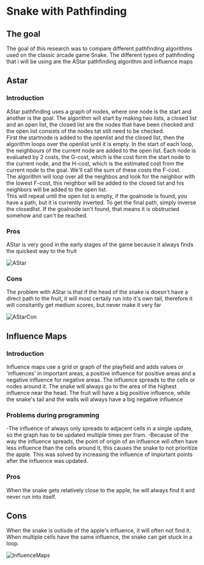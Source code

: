 # Snake with Pathfinding
## The goal
The goal of this research was to compare different pathfinding algorithms used on the classic arcade game Snake.
The different types of pathfinding that i will be using are the AStar pathfinding algorithm and influence maps  

## Astar
### Introduction
AStar pathfinding uses a graph of nodes, where one node is the start and another is the goal.
The algorithm will start by making two lists, a closed list and an open list, the closed list are the nodes that have been checked and the open list consists of the nodes tat still need to be checked.  
First the startnode is added to the openlist and the closed list, then the algorithm loops over the openlist until it is empty.
In the start of each loop, the neighbours of the current node are added to the open list.
Each node is evaluated by 2 costs, the G-cost, which is the cost form the start node to the current node, and the H-cost, which is the estimated cost from the current node to the goal. We'll call the sum of these costs the F-cost.  
The algorithm will loop over all the neighbos and look for the neighbor with the lowest F-cost, this neighbor will be added to the closed list and his neighbors will be added to the open list.  
This will repeat until the open list is empty, if the goalnode is found, you have a path, but it is currently inverted. To get the final path, simply inverse the closedlist. If the goalnode isn't found, that means it is obstructed somehow and can't be reached.


### Pros
AStar is very good in the early stages of the game because it always finds the quickest way to the fruit
  
![AStar](https://user-images.githubusercontent.com/75164311/212279291-56c704e8-cbdf-47b3-9968-59b98a631af9.gif)

### Cons
The problem with AStar is that if the head of the snake is doesn't have a direct path to the fruit, it will most certaily run into it's own tail, therefore it will consitantly get medium scores, but never make it very far
  
![AStarCon](https://user-images.githubusercontent.com/75164311/212279673-9bdba194-8a80-4f10-b015-a5e56a5ad457.gif)


## Influence Maps
### Introduction
Influence maps use a grid or graph of the playfield and adds values or 'influences' in important areas, a positive influence for positive areas and a negative influence for negative areas. The influence spreads to the cells or nodes around it. The snake will always go to the area of the highest influence near the head.
The fruit will have a big positive influence, while the snake's tail and the walls will always have a big negative influence

### Problems during programming
-The influence of always only spreads to adjacent cells in a single update, so the graph has to be updated multiple times per fram.
-Because of the way the influence spreads, the point of origin of an influence will often have less influence than the cells around it, this causes the snake to not prioritize the apple. This was solved by increasing the influence of important points after the influence was updated.

### Pros
When the snake gets relatively close to the apple, he will always find it and never run into itself.

## Cons
When the snake is outisde of the apple's influence, it will often not find it.
When multiple cells have the same influence, the snake can get stuck in a loop.
  
![InfluenceMaps](https://user-images.githubusercontent.com/75164311/212280105-e24cd45f-b1bb-4037-bf6d-174cb4452b8b.gif)
